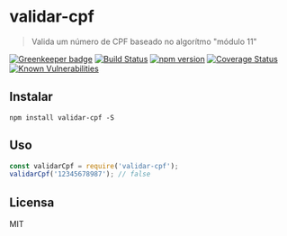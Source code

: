 # validar-cpf

> Valida um número de CPF baseado no algorítmo "módulo 11"

[![Greenkeeper badge](https://badges.greenkeeper.io/guilhermehn/validar-cpf.svg)](https://greenkeeper.io/)
[![Build Status](https://travis-ci.org/guilhermehn/validar-cpf.svg?branch=master)](https://travis-ci.org/guilhermehn/validar-cpf)
[![npm version](https://badge.fury.io/js/gerar-cpf.svg)](http://badge.fury.io/js/gerar-cpf)
[![Coverage Status](https://coveralls.io/repos/github/guilhermehn/validar-cpf/badge.svg?branch=master)](https://coveralls.io/github/guilhermehn/validar-cpf?branch=master)
[![Known Vulnerabilities](https://snyk.io/test/github/guilhermehn/validar-cpf/badge.svg)](https://snyk.io/test/github/guilhermehn/validar-cpf)

## Instalar

`npm install validar-cpf -S`

## Uso

```js
const validarCpf = require('validar-cpf');
validarCpf('12345678987'); // false
```

## Licensa

MIT
